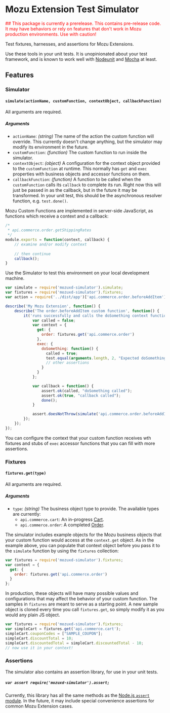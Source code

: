 # Mozu Extension Test Simulator

<span style="color:red">
## This package is currently a prerelease.
This contains pre-release code. It may have behaviors or rely on features that don't work in Mozu production environments. Use with caution!
</span>

Test fixtures, harnesses, and assertions for Mozu Extensions.

Use these tools in your unit tests. It is unopinionated about your test framework, and is known to work well with [Nodeunit](https://github.com/caolan/nodeunit) and [Mocha](http://mochajs.org/) at least.

## Features

### Simulator

#### `simulate(actionName, customFunction, contextObject, callbackFunction)`
All arguments are required.
##### Arguments
 - `actionName`: *(string)* The name of the action the custom function will override. This currently doesn't change anything, but the simulator may modify its environment in the future.
 - `customFunction`: *(function)* The custom function to run inside the simulator.
 - `contextObject`: *(object)* A configuration for the context object provided to the `customFunction` at runtime. This normally has `get` and `exec` properties with business objects and accessor functions on them.
 - `callbackFunction`: *(function)* A function to be called when the `customFunction` calls its `callback` to complete its run. Right now this will just be passed in as the callback, but in the future it may be transformed. In your unit test, this should be the asynchronous resolver function, e.g. `test.done()`.

Mozu Custom Functions are implemented in server-side JavaScript, as functions which receive a context and a callback:

```js
/*
 * api.commerce.order.getShippingRates
 */
module.exports = function(context, callback) {
    // examine and/or modify context
    
    // then continue
    callback();
}
```

Use the Simulator to test this environment on your local development machine.

```js
var simulate = require('mozuxd-simulator').simulate;
var fixtures = require('mozuxd-simulator').fixtures;
var action = require('../dist/app')['api.commerce.order.beforeAddItem'];

describe('My Mozu Extension', function() {
    describe('The order.beforeAddItem custom function', function() {
        it('runs successfully and calls the doSomething context function', function(done) {
            var called = false;
            var context = {
              get: {
                order: fixtures.get('api.commerce.order')
              },
              exec: {
                doSomething: function() {
                  called = true;
                  test.equal(arguments.length, 2, "Expected doSomething function to receive 2 parameters.");
                  // other assertions
                }
              }
            };

            var callback = function() {
                assert.ok(called, "doSomething called");
                assert.ok(true, "callback called");
                done();
            }

            assert.doesNotThrow(simulate('api.commerce.order.beforeAddItem', action.customFunction, context, callback));
        });
    });
});
```

You can configure the context that your custom function receives wth fixtures and stubs of `exec` accessor functions that you can fill with more assertions.

### Fixtures

#### `fixtures.get(type)`
All arguments are required.
##### Arguments
 - `type`: *(string)* The business object type to provide. The available types are currently:
    - `api.commerce.cart`: An in-progress [Cart](http://developer.mozu.com/resources/1.14/cart).
    - `api.commerce.order`: A completed [Order](http://developer.mozu.com/resources/1.14/order). 

The simulator includes example objects for the Mozu business objects that your custom function would access at the `context.get` object. As in the example above, you can populate that context object before you pass it to the `simulate` function by using the `fixtures` collection:

```js
var fixtures = require('mozuxd-simulator').fixtures;
var context = {
  get: {
    order: fixtures.get('api.commerce.order')
  }
};
```

In production, these objects will have many possible values and configurations that may affect the behavior of your custom function. The samples in `fixtures` are meant to serve as a starting point. A new sample object is cloned every time you call `fixtures.get`, so simply modify it as you would any plain JS object.

```js
var fixtures = require('mozuxd-simulator').fixtures;
var simpleCart = fixtures.get('api.commerce.cart');
simpleCart.couponCodes = ["SAMPLE_COUPON"];
simpleCart.discountTotal = 10;
simpleCart.discountedTotal = simpleCart.discountedTotal - 10;
// now use it in your context!
```

### Assertions

The simulator also contains an assertion library, for use in your unit tests.

##### `var assert require('mozuxd-simulator').assert;`

Currently, this library has all the same methods as the [Node.js `assert` module](https://nodejs.org/api/assert.html). In the future, it may include special convenience assertions for common Mozu Extension cases.

